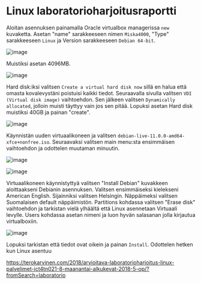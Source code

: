 
# Linux laboratorioharjoitusraportti

Aloitan asennuksen painamalla Oracle virtualbox managerissa `new` kuvaketta. Asetan "name" sarakkeeseen nimen `Miska4000`, "Type" sarakkeeseen `Linux` ja Version sarakkeeseen `Debian 64-bit`.

![image](https://user-images.githubusercontent.com/78149945/136256320-0ad6a7d3-f171-4212-a7ec-260eb7b66f92.png)

Muistiksi asetan 4096MB.

![image](https://user-images.githubusercontent.com/78149945/136256509-911a2ce0-fe34-4ffe-b74c-e1a361c7f4e7.png)

Hard disk:iksi valitsen `Create a virtual hard disk now` sillä en halua että omasta kovalevystäni poistuisi kaikki tiedot. Seuraavalla sivulla valitsen `VDI (Virtual disk image)` vaihtoehdon. Sen jälkeen valitsen `Dynamically allocated`, jolloin muisti täyttyy vain jos sen pitää. Lopuksi asetan Hard disk muistiksi 40GB ja painan "create".

![image](https://user-images.githubusercontent.com/78149945/136257115-1bf3fd57-68c1-459d-839f-acb87814cc77.png)

Käynnistän uuden virtuaalikoneen ja valitsen `debian-live-11.0.0-amd64-xfce+nonfree.iso`. Seuraavaksi valitsen main menu:sta ensimmäisen vaihtoehdon ja odottelen muutaman minuutin.

![image](https://user-images.githubusercontent.com/78149945/136257503-e4750d8c-6b7c-499e-9720-9ebf3dd6068d.png)

![image](https://user-images.githubusercontent.com/78149945/136258912-d62a11d4-0808-47ff-8bcd-c783dc730bb1.png)

Virtuaalikoneen käynnistyttyä valitsen "Install Debian" kuvakkeen aloittaakseni Debianin asennuksen. Valitsen ensimmäiseksi kielekseni American English. Sijainniksi valitsen Helsingin. Näppäimeksi valitsen Suomalaisen default näppäimistön. Partitions kohdassa valitsen "Erase disk" vaihtoehdon ja tarkistan vielä ylhäältä että Linux asennetaan Virtuaali levylle. Users kohdassa asetan nimeni ja luon hyvän salasanan jolla kirjautua virtualboxiin.

![image](https://user-images.githubusercontent.com/78149945/136259797-252bc824-3681-45b2-8b9d-40d290bb4ec9.png)

Lopuksi tarkistan että tiedot ovat oikein ja painan `Install`. Odottelen hetken kun Linux asentuu



https://terokarvinen.com/2018/arvioitava-laboratorioharjoitus-linux-palvelimet-ict4tn021-8-maanantai-alkukevat-2018-5-op/?fromSearch=laboratorio
